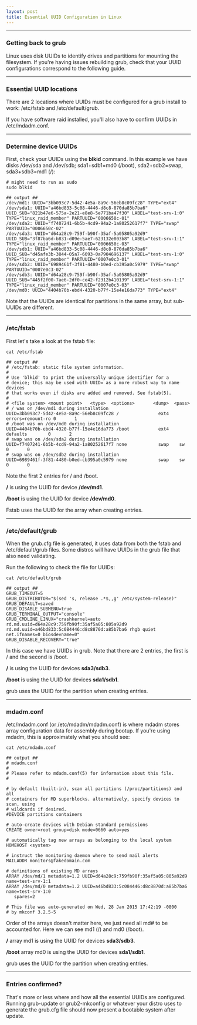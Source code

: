 ```yaml
---
layout: post
title: Essential UUID Configuration in Linux
---
```



----

### Getting back to grub

Linux uses disk UUIDs to identify drives and partitions for mounting the filesystem. If you're having issues rebuilding grub, check that your UUID configurations correspond to the following guide.

----


### Essential UUID locations

There are 2 locations where UUIDs must be configured for a grub install to work: /etc/fstab and /etc/default/grub.

If you have software raid installed, you'll also have to confirm UUIDs in /etc/mdadm.conf.

----

### Determine device UUIDs

First, check your UUIDs using the **blkid** command. In this example we have disks /dev/sda and /dev/sdb; sda1+sdb1=md0 (/boot), sda2+sdb2=swap, sda3+sdb3=md1 (/):

```shell
# might need to run as sudo
sudo blkid

## output ##
/dev/md1: UUID="3bb093c7-5d42-4e5a-8a9c-56eb8c09fc28" TYPE="ext4"
/dev/sda1: UUID="a46bd833-5c08-4446-d8c8-870da85b7ba6" UUID_SUB="821b47e6-575a-2e21-e8e8-5e771ba47f30" LABEL="test-srv-1:0" TYPE="linux_raid_member" PARTUUID="0006650c-01"
/dev/sda2: UUID="f7407241-6b5b-4cd9-94a2-1a80252617f7" TYPE="swap" PARTUUID="0006650c-02"
/dev/sda3: UUID="d64a28c9-759f-b90f-35af-5a05805a92d9" UUID_SUB="3f87ba6d-b831-d09e-5ae7-623132e803b8" LABEL="test-srv-1:1" TYPE="linux_raid_member" PARTUUID="0006650c-03"
/dev/sdb1: UUID="a46bd833-5c08-4446-d8c8-870da85b7ba6" UUID_SUB="d45afe3b-3844-05a7-6093-0a7904696137" LABEL="test-srv-1:0" TYPE="linux_raid_member" PARTUUID="0007e0c3-01"
/dev/sdb2: UUID="6989461f-3f81-4480-b0ed-cb395a0c5979" TYPE="swap" PARTUUID="0007e0c3-02"
/dev/sdb3: UUID="d64a28c9-759f-b90f-35af-5a05805a92d9" UUID_SUB="445f2f00-7ae6-2df0-ce42-f2312b410139" LABEL="test-srv-1:1" TYPE="linux_raid_member" PARTUUID="0007e0c3-03"
/dev/md0: UUID="4404b70b-ebd4-4320-b77f-15e4e16da773" TYPE="ext4"
```

Note that the UUIDs are identical for partitions in the same array, but sub-UUIDs are different.

----


### /etc/fstab

First let's take a look at the fstab file:

```shell
cat /etc/fstab

## output ##
# /etc/fstab: static file system information.
#
# Use 'blkid' to print the universally unique identifier for a
# device; this may be used with UUID= as a more robust way to name devices
# that works even if disks are added and removed. See fstab(5).
#
# <file system> <mount point>   <type>  <options>       <dump>  <pass>
# / was on /dev/md1 during installation
UUID=3bb093c7-5d42-4e5a-8a9c-56eb8c09fc28 /               ext4    errors=remount-ro 0       1
# /boot was on /dev/md0 during installation
UUID=4404b70b-ebd4-4320-b77f-15e4e16da773 /boot           ext4    defaults        0       2
# swap was on /dev/sda2 during installation
UUID=f7407241-6b5b-4cd9-94a2-1a80252617f7 none            swap    sw              0       0
# swap was on /dev/sdb2 during installation
UUID=6989461f-3f81-4480-b0ed-cb395a0c5979 none            swap    sw              0       0
```

Note the first 2 entries for / and /boot. 

**/** is using the UUID for device **/dev/md1**.

**/boot** is using the UUID for device **/dev/md0**.

Fstab uses the UUID for the array when creating entries.

----


### /etc/default/grub

When the grub.cfg file is generated, it uses data from both the fstab and /etc/default/grub files. Some distros will have UUIDs in the grub file that also need validating.

Run the following to check the file for UUIDs:

```shell
cat /etc/default/grub

## output ##
GRUB_TIMEOUT=5
GRUB_DISTRIBUTOR="$(sed 's, release .*$,,g' /etc/system-release)"
GRUB_DEFAULT=saved
GRUB_DISABLE_SUBMENU=true
GRUB_TERMINAL_OUTPUT="console"
GRUB_CMDLINE_LINUX="crashkernel=auto rd.md.uuid=d64a28c9:759fb90f:35af5a05:805a92d9 rd.md.uuid=a46bd833:5c084446:d8c8870d:a85b7ba6 rhgb quiet net.ifnames=0 biosdevname=0"
GRUB_DISABLE_RECOVERY="true"
```

In this case we have UUIDs in grub. Note that there are 2 entries, the first is / and the second is /boot.

**/** is using the UUID for devices **sda3/sdb3**.

**/boot** is using the UUID for devices **sda1/sdb1**.

grub uses the UUID for the partition when creating entries.

----


### mdadm.conf

/etc/mdadm.conf (or /etc/mdadm/mdadm.conf) is where mdadm stores array configuration data for assembly during bootup. If you're using mdadm, this is approximately what you should see:

```shell
cat /etc/mdadm.conf

## output ##
# mdadm.conf
#
# Please refer to mdadm.conf(5) for information about this file.
#

# by default (built-in), scan all partitions (/proc/partitions) and all
# containers for MD superblocks. alternatively, specify devices to scan, using
# wildcards if desired.
#DEVICE partitions containers

# auto-create devices with Debian standard permissions
CREATE owner=root group=disk mode=0660 auto=yes

# automatically tag new arrays as belonging to the local system
HOMEHOST <system>

# instruct the monitoring daemon where to send mail alerts
MAILADDR monitors@fakedomain.com

# definitions of existing MD arrays
ARRAY /dev/md/1 metadata=1.2 UUID=d64a28c9:759fb90f:35af5a05:805a92d9 name=test-srv-1:1
ARRAY /dev/md/0 metadata=1.2 UUID=a46bd833:5c084446:d8c8870d:a85b7ba6 name=test-srv-1:0
   spares=2

# This file was auto-generated on Wed, 28 Jan 2015 17:42:19 -0800
# by mkconf 3.2.5-5
```

Order of the arrays doesn't matter here, we just need all md# to be accounted for. Here we can see md1 (/) and md0 (/boot).

**/** array md1 is using the UUID for devices **sda3/sdb3**.

**/boot** array md0 is using the UUID for devices **sda1/sdb1**.

grub uses the UUID for the partition when creating entries.

----


### Entries confirmed?

That's more or less where and how all the essential UUIDs are configured. Running grub-update or grub2-mkconfig or whatever your distro uses to generate the grub.cfg file should now present a bootable system after update.
